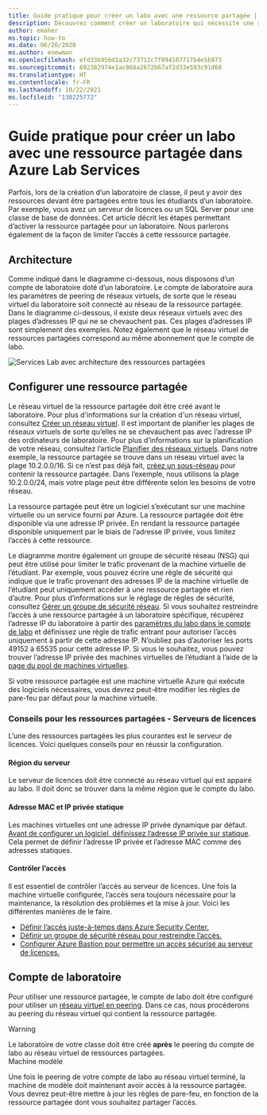 ```yaml
---
title: Guide pratique pour créer un labo avec une ressource partagée | Azure Lab Services
description: Découvrez comment créer un laboratoire qui nécessite une ressource partagée entre les étudiants.
author: emaher
ms.topic: how-to
ms.date: 06/26/2020
ms.author: enewman
ms.openlocfilehash: efd33b95bd1a32c73712c7f094107717b4e5b973
ms.sourcegitcommit: 692382974e1ac868a2672b67af2d33e593c91d60
ms.translationtype: HT
ms.contentlocale: fr-FR
ms.lasthandoff: 10/22/2021
ms.locfileid: "130225772"
---
```

# <a name="how-to-create-a-lab-with-a-shared-resource-in-azure-lab-services"></a>Guide pratique pour créer un labo avec une ressource partagée dans Azure Lab Services

Parfois, lors de la création d’un laboratoire de classe, il peut y avoir des ressources devant être partagées entre tous les étudiants d’un laboratoire.  Par exemple, vous avez un serveur de licences ou un SQL Server pour une classe de base de données.  Cet article décrit les étapes permettant d’activer la ressource partagée pour un laboratoire.  Nous parlerons également de la façon de limiter l’accès à cette ressource partagée.

## <a name="architecture"></a>Architecture

Comme indiqué dans le diagramme ci-dessous, nous disposons d’un compte de laboratoire doté d’un laboratoire.  Le compte de laboratoire aura les paramètres de peering de réseaux virtuels, de sorte que le réseau virtuel du laboratoire soit connecté au réseau de la ressource partagée.  Dans le diagramme ci-dessous, il existe deux réseaux virtuels avec des plages d’adresses IP qui ne se chevauchent pas.  Ces plages d’adresses IP sont simplement des exemples.  Notez également que le réseau virtuel de ressources partagées correspond au même abonnement que le compte de labo.

![Services Lab avec architecture des ressources partagées](./media/how-to-create-a-lab-with-shared-resource/shared-resource-architecture.png)

## <a name="setup-shared-resource"></a>Configurer une ressource partagée

Le réseau virtuel de la ressource partagée doit être créé avant le laboratoire.  Pour plus d'informations sur la création d'un réseau virtuel, consultez [Créer un réseau virtuel](../virtual-network/quick-create-portal.md).  Il est important de planifier les plages de réseaux virtuels de sorte qu’elles ne se chevauchent pas avec l’adresse IP des ordinateurs de laboratoire.  Pour plus d’informations sur la planification de votre réseau, consultez l’article [Planifier des réseaux virtuels](../virtual-network/virtual-network-vnet-plan-design-arm.md). Dans notre exemple, la ressource partagée se trouve dans un réseau virtuel avec la plage 10.2.0.0/16.  Si ce n’est pas déjà fait, [créez un sous-réseau](../virtual-network/virtual-network-manage-subnet.md#add-a-subnet) pour contenir la ressource partagée.  Dans l’exemple, nous utilisons la plage 10.2.0.0/24, mais votre plage peut être différente selon les besoins de votre réseau.

La ressource partagée peut être un logiciel s’exécutant sur une machine virtuelle ou un service fourni par Azure. La ressource partagée doit être disponible via une adresse IP privée.  En rendant la ressource partagée disponible uniquement par le biais de l’adresse IP privée, vous limitez l’accès à cette ressource.

Le diagramme montre également un groupe de sécurité réseau (NSG) qui peut être utilisé pour limiter le trafic provenant de la machine virtuelle de l’étudiant.  Par exemple, vous pouvez écrire une règle de sécurité qui indique que le trafic provenant des adresses IP de la machine virtuelle de l’étudiant peut uniquement accéder à une ressource partagée et rien d’autre.  Pour plus d’informations sur le réglage de règles de sécurité, consultez [Gérer un groupe de sécurité réseau](../virtual-network/manage-network-security-group.md#work-with-security-rules). Si vous souhaitez restreindre l’accès à une ressource partagée à un laboratoire spécifique, récupérez l’adresse IP du laboratoire à partir des [paramètres du labo dans le compte de labo](manage-labs.md#view-labs-in-a-lab-account) et définissez une règle de trafic entrant pour autoriser l’accès uniquement à partir de cette adresse IP.  N’oubliez pas d’autoriser les ports 49152 à 65535 pour cette adresse IP.  Si vous le souhaitez, vous pouvez trouver l’adresse IP privée des machines virtuelles de l’étudiant à l’aide de la [page du pool de machines virtuelles](how-to-set-virtual-machine-passwords.md).

Si votre ressource partagée est une machine virtuelle Azure qui exécute des logiciels nécessaires, vous devrez peut-être modifier les règles de pare-feu par défaut pour la machine virtuelle.

### <a name="tips-for-shared-resources---license-server"></a>Conseils pour les ressources partagées - Serveurs de licences
L’une des ressources partagées les plus courantes est le serveur de licences. Voici quelques conseils pour en réussir la configuration.
#### <a name="server-region"></a>Région du serveur
Le serveur de licences doit être connecté au réseau virtuel qui est appairé au labo. Il doit donc se trouver dans la même région que le compte du labo.

#### <a name="static-private-ip-and-mac-address"></a>Adresse MAC et IP privée statique
Les machines virtuelles ont une adresse IP privée dynamique par défaut. [Avant de configurer un logiciel, définissez l’adresse IP privée sur statique](../virtual-network/ip-services/virtual-networks-static-private-ip-arm-pportal.md). Cela permet de définir l’adresse IP privée et l’adresse MAC comme des adresses statiques.  

#### <a name="control-access"></a>Contrôler l’accès
Il est essentiel de contrôler l’accès au serveur de licences.  Une fois la machine virtuelle configurée, l’accès sera toujours nécessaire pour la maintenance, la résolution des problèmes et la mise à jour.  Voici les différentes manières de le faire.
- [Définir l’accès juste-à-temps dans Azure Security Center.](../security-center/security-center-just-in-time.md?tabs=jit-config-asc%252cjit-request-asc)
- [Définir un groupe de sécurité réseau pour restreindre l’accès.](../virtual-network/network-security-groups-overview.md)
- [Configurer Azure Bastion pour permettre un accès sécurisé au serveur de licences.](https://azure.microsoft.com/services/azure-bastion/)

## <a name="lab-account"></a>Compte de laboratoire

Pour utiliser une ressource partagée, le compte de labo doit être configuré pour utiliser un [réseau virtuel en peering](how-to-connect-peer-virtual-network.md).  Dans ce cas, nous procéderons au peering du réseau virtuel qui contient la ressource partagée.

>[!WARNING]
>Le laboratoire de votre classe doit être créé **après** le peering du compte de labo au réseau virtuel de ressources partagées.  
Machine modèle

Une fois le peering de votre compte de labo au réseau virtuel terminé, la machine de modèle doit maintenant avoir accès à la ressource partagée.  Vous devrez peut-être mettre à jour les règles de pare-feu, en fonction de la ressource partagée dont vous souhaitez partager l’accès.